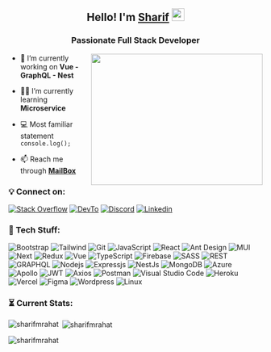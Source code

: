<h2 align="center">Hello! I'm <a href="https://sharif-rahat.web.app">Sharif<a> <img src="https://media.giphy.com/media/hvRJCLFzcasrR4ia7z/giphy.gif" width="25"></h1>
<h3 align="center">Passionate Full Stack Developer</h3>
<img align="right" src="https://media4.giphy.com/media/SWoSkN6DxTszqIKEqv/giphy.gif" width="340" height="260"/>

- 🎯  I’m currently working on **Vue - GraphQL - Nest**

- 👨‍💻  I’m currently learning **Microservice**

- 💻 Most familiar statement `console.log();`

- 📫  Reach me through **<a href="mailto:sharifmrahat@gmail.com">MailBox</a>**


### 💡 Connect on:
<!-- [![Twitter](https://img.shields.io/badge/Twitter-1DA1F2?style=for-the-badge&logo=twitter&logoColor=white)](https://twitter.com/ShareefRahat) -->
[![Stack Overflow](https://img.shields.io/badge/Stack_Overflow-FE7A16?style=for-the-badge&logo=stack-overflow&logoColor=white)](https://stackoverflow.com/users/17617291/mohammad-sharif-uddin)
[![DevTo](https://img.shields.io/badge/DevTo-12100E?style=for-the-badge&logo=dev.to&logoColor=white)](https://dev.to/sharifmrahat)
[![Discord](https://img.shields.io/badge/Discord-7289DA?style=for-the-badge&logo=discord&logoColor=white)](https://discordapp.com/users/483956060986540032)
[![Linkedin](https://img.shields.io/badge/LinkedIn-0077B5?style=for-the-badge&logo=linkedin&logoColor=white)](https://www.linkedin.com/in/sharifmrahat)

### 🚀 Tech Stuff:
<!-----
![HTML5](https://img.shields.io/badge/HTML-E34C26?style=for-the-badge&logo=html5&logoColor=white)
![CSS3](https://img.shields.io/badge/CSS-1d81c0?style=for-the-badge&logo=css3&logoColor=white)
------>
![Bootstrap](https://img.shields.io/badge/Bootstrap-7511f6?style=for-the-badge&logo=bootstrap&logoColor=white)
![Tailwind](https://img.shields.io/badge/Tailwind-0a9eb5?style=for-the-badge&logo=tailwindcss&logoColor=white)
![Git](https://img.shields.io/badge/Git-F05032?style=for-the-badge&logo=git&logoColor=white)
![JavaScript](https://img.shields.io/badge/JavaScript-F7DF1E?style=for-the-badge&logo=javascript&logoColor=black)
![React](https://img.shields.io/badge/React-20232A?style=for-the-badge&logo=react&logoColor=61DAFB)
![Ant Design](https://img.shields.io/badge/AntD-FC427B?style=for-the-badge&logo=antdesign&logoColor=white)
![MUI](https://img.shields.io/badge/MUI-2482ff?style=for-the-badge&logo=mui&logoColor=white)
![Next](https://img.shields.io/badge/Next-black?style=for-the-badge&logo=next.js&logoColor=white)
![Redux](https://img.shields.io/badge/Redux-764abc?style=for-the-badge&logo=redux&logoColor=white)
![Vue](https://img.shields.io/badge/Vue-083047?style=for-the-badge&logo=vue.js&logoColor=42b883)
![TypeScript](https://img.shields.io/badge/TypeScript-3178c6?style=for-the-badge&logo=TypeScript&logoColor=white)
![Firebase](https://img.shields.io/badge/firebase-f5820d?style=for-the-badge&logo=firebase&logoColor=white)
![SASS](https://img.shields.io/badge/Sass-CC6699?style=for-the-badge&logo=sass&logoColor=white)
![REST](https://img.shields.io/badge/REST_API-1e293b?style=for-the-badge&logo=trpc&logoColor=white)
![GRAPHQL](https://img.shields.io/badge/GraphQL-E10098?style=for-the-badge&logo=graphql&logoColor=white)
![Nodejs](https://img.shields.io/badge/Node_JS-339933?style=for-the-badge&logo=nodedotjs&logoColor=white)
![Expressjs](https://img.shields.io/badge/Express-4e4e4e?style=for-the-badge&logo=express&logoColor=white)
![NestJs](https://img.shields.io/badge/Nest_JS-e0234e?style=for-the-badge&logo=nestjs&logoColor=white)
![MongoDB](https://img.shields.io/badge/MongoDB-4EA94B?style=for-the-badge&logo=mongodb&logoColor=white)
![Azure](https://img.shields.io/badge/Azure-0078D4?style=for-the-badge&logo=microsoftazure&logoColor=white)
![Apollo](https://img.shields.io/badge/Apollo-311c87?style=for-the-badge&logo=apollographql&logoColor=white)
![JWT](https://img.shields.io/badge/JWT-d63aff?style=for-the-badge&logo=zapier&logoColor=white)
![Axios](https://img.shields.io/badge/Axios-5a29e4?style=for-the-badge&logo=axios&logoColor=white)
![Postman](https://img.shields.io/badge/Postman-ff6c37?style=for-the-badge&logo=postman&logoColor=white)
![Visual Studio Code](https://img.shields.io/badge/VS_Code-0078D4?style=for-the-badge&logo=visual%20studio%20code&logoColor=white)
![Heroku](https://img.shields.io/badge/Heroku-430098?style=for-the-badge&logo=heroku&logoColor=white)
![Vercel](https://img.shields.io/badge/Vercel-black?style=for-the-badge&logo=vercel&logoColor=white)
![Figma](https://img.shields.io/badge/Figma-FC427B?style=for-the-badge&logo=figma&logoColor=white)
![Wordpress](https://img.shields.io/badge/Wordpress-0077B5?style=for-the-badge&logo=wordpress&logoColor=white)
![Linux](https://img.shields.io/badge/Linux-833471?style=for-the-badge&logo=ubuntu&logoColor=white)

### ⏳ Current Stats:
<p><img align="left" src="https://github-readme-stats.vercel.app/api/top-langs?username=sharifmrahat&show_icons=true&locale=en&layout=compact" alt="sharifmrahat" /></p>

<p>&nbsp;<img align="center" src="https://github-readme-stats.vercel.app/api?username=sharifmrahat&show_icons=true&locale=en" alt="sharifmrahat" /></p>

<p align="left"> <img src="https://komarev.com/ghpvc/?username=sharifmrahat&label=Profile%20views&color=0e75b6&style=flat" alt="sharifmrahat" /> </p>
